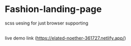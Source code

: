 # Fashion-landing-page
scss uesing for just browser supporting  
<br/>

live demo link (https://elated-noether-361727.netlify.app/)
